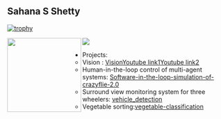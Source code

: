 ## Sahana S Shetty

[![trophy](https://github-profile-trophy.vercel.app/?username=sahanashetty31&theme=onedark)](https://github.com/ryo-ma/github-profile-trophy)


<div>
  <img height="170" align="left" src="https://github-readme-stats.vercel.app/api?username=sahanashetty31&count_private=true&include_all_commits=true&theme=onedark" />
  <img src="https://github-readme-stats.vercel.app/api/top-langs/?username=sahanashetty31&layout=compact&theme=onedark" />
</div>


* Projects:
  * Vision : [Vision](https://github.com/sahanashetty31/Vision)[Youtube link1](https://youtu.be/IsP7WR2Aw8E)[Youtube link2](https://youtu.be/uEXQ-0ldnEc)
  * Human-in-the-loop control of multi-agent systems: [Software-in-the-loop-simulation-of-crazyflie-2.0](https://github.com/sahanashetty31/Software-in-the-loop-simulation-of-crazyflie-2.0)
  * Surround view monitoring system for three wheelers: [vehicle_detection](https://github.com/sahanashetty31/vehicle_detection)
  * Vegetable sorting:[vegetable-classification](https://github.com/sahanashetty31/vegetable-classification)
